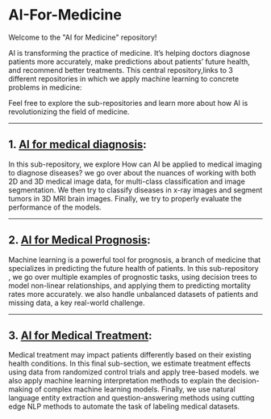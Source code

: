 # AI-For-Medicine

Welcome to the "AI for Medicine" repository!

AI is transforming the practice of medicine. It’s helping doctors diagnose patients more accurately, make predictions about patients’ future health, and recommend better treatments. This central repository,links to 3 different repositories in which we apply machine learning to concrete problems in medicine:

Feel free to explore the sub-repositories and learn more about how AI is revolutionizing the field of medicine.

-----------------------------------------------------------------------------------------------------------------------------
## 1. [AI for medical diagnosis](https://github.com/SkanderGasmi/AI-for-Medical-Diagnosis):
In this sub-repository, we explore How can AI be applied to medical imaging to diagnose diseases? we go over about the nuances of working with both 2D and 3D medical image data, for multi-class classification and image segmentation. We then try to classify diseases in x-ray images and segment tumors in 3D MRI brain images. Finally, we try to properly evaluate the performance of the models.

-----------------------------------------------------------------------------------------------------------------------------
## 2. [AI for Medical Prognosis](https://github.com/SkanderGasmi/AI-for-Medical-Prognosis):  
Machine learning is a powerful tool for prognosis, a branch of medicine that specializes in predicting the future health of patients. In this sub-repository , we go over multiple examples of prognostic tasks, using decision trees to model non-linear relationships, and applying them to predicting mortality rates more accurately. we also  handle unbalanced datasets of patients and missing data, a key real-world challenge.

-----------------------------------------------------------------------------------------------------------------------------
## 3. [AI for Medical Treatment](https://github.com/SkanderGasmi/AI-For-Medical-Treatment):
Medical treatment may impact patients differently based on their existing health conditions. In this final sub-section, we estimate treatment effects using data from randomized control trials and apply tree-based models. we also apply machine learning interpretation methods to explain the decision-making of complex machine learning models. Finally, we use natural language entity extraction and question-answering methods using cutting edge NLP methods to automate the task of labeling medical datasets.








